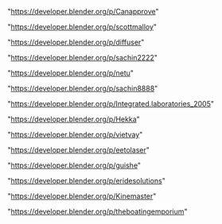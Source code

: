 "https://developer.blender.org/p/Canapprove"

"https://developer.blender.org/p/scottmalloy"

"https://developer.blender.org/p/diffuser"

"https://developer.blender.org/p/sachin2222"

"https://developer.blender.org/p/netu"

"https://developer.blender.org/p/sachin8888"

"https://developer.blender.org/p/Integrated.laboratories_2005"

"https://developer.blender.org/p/Hekka"

"https://developer.blender.org/p/vietvay"

"https://developer.blender.org/p/eetolaser"

"https://developer.blender.org/p/guishe"

"https://developer.blender.org/p/eridesolutions"

"https://developer.blender.org/p/Kinemaster"

"https://developer.blender.org/p/theboatingemporium"

